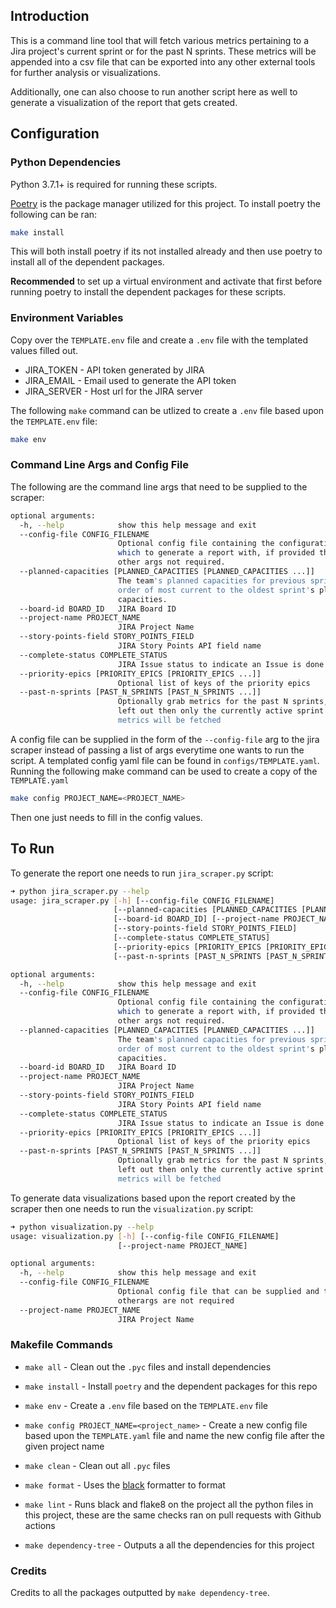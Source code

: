## Introduction

This is a command line tool that will
fetch various metrics pertaining to a  Jira project's
current sprint or for the past N sprints. These metrics will be appended into a 
csv file that can be exported into 
any other external tools for further analysis 
or visualizations.

Additionally, one can also choose to run another script here as well to
generate a visualization of the report that gets created.

## Configuration

### Python Dependencies

Python 3.7.1+ is required for running these scripts.

[Poetry](https://python-poetry.org/) is the package manager utilized for this 
project. To install poetry the following can be ran:
```bash
make install
```
This will both install poetry if its not installed already and then use poetry
to install all of the dependent packages. 

**Recommended** to set up a virtual environment and activate that first before 
running poetry to install the dependent packages for these scripts.

### Environment Variables

Copy over the `TEMPLATE.env` file and create
a `.env` file with the templated values filled out.

* JIRA_TOKEN - API token generated by JIRA
* JIRA_EMAIL - Email used to generate the 
  API token
* JIRA_SERVER - Host url for the JIRA server

The following `make` command can be utlized to create a `.env` file based
upon the `TEMPLATE.env` file:
```bash
make env
```

### Command Line Args and Config File

The following are the command line args that need to be supplied to the scraper:
```bash
optional arguments:
  -h, --help            show this help message and exit
  --config-file CONFIG_FILENAME
                        Optional config file containing the configuration by
                        which to generate a report with, if provided then the
                        other args not required.
  --planned-capacities [PLANNED_CAPACITIES [PLANNED_CAPACITIES ...]]
                        The team's planned capacities for previous sprints. In
                        order of most current to the oldest sprint's planned
                        capacities.
  --board-id BOARD_ID   JIRA Board ID
  --project-name PROJECT_NAME
                        JIRA Project Name
  --story-points-field STORY_POINTS_FIELD
                        JIRA Story Points API field name
  --complete-status COMPLETE_STATUS
                        JIRA Issue status to indicate an Issue is done
  --priority-epics [PRIORITY_EPICS [PRIORITY_EPICS ...]]
                        Optional list of keys of the priority epics
  --past-n-sprints [PAST_N_SPRINTS [PAST_N_SPRINTS ...]]
                        Optionally grab metrics for the past N sprints, if
                        left out then only the currently active sprint's
                        metrics will be fetched
```

A config file can be supplied in the form of the `--config-file` arg to the
jira scraper instead of passing a list of args everytime one wants to run the script. 
A templated config yaml file can be found in `configs/TEMPLATE.yaml`. Running
the following make command can be used to create a copy of the `TEMPLATE.yaml`
```bash
make config PROJECT_NAME=<PROJECT_NAME>
```
Then one just needs to fill in the config values.


## To Run

To generate the report one needs to run `jira_scraper.py` script:
```bash
➜ python jira_scraper.py --help
usage: jira_scraper.py [-h] [--config-file CONFIG_FILENAME]
                       [--planned-capacities [PLANNED_CAPACITIES [PLANNED_CAPACITIES ...]]]
                       [--board-id BOARD_ID] [--project-name PROJECT_NAME]
                       [--story-points-field STORY_POINTS_FIELD]
                       [--complete-status COMPLETE_STATUS]
                       [--priority-epics [PRIORITY_EPICS [PRIORITY_EPICS ...]]]
                       [--past-n-sprints [PAST_N_SPRINTS [PAST_N_SPRINTS ...]]]

optional arguments:
  -h, --help            show this help message and exit
  --config-file CONFIG_FILENAME
                        Optional config file containing the configuration by
                        which to generate a report with, if provided then the
                        other args not required.
  --planned-capacities [PLANNED_CAPACITIES [PLANNED_CAPACITIES ...]]
                        The team's planned capacities for previous sprints. In
                        order of most current to the oldest sprint's planned
                        capacities.
  --board-id BOARD_ID   JIRA Board ID
  --project-name PROJECT_NAME
                        JIRA Project Name
  --story-points-field STORY_POINTS_FIELD
                        JIRA Story Points API field name
  --complete-status COMPLETE_STATUS
                        JIRA Issue status to indicate an Issue is done
  --priority-epics [PRIORITY_EPICS [PRIORITY_EPICS ...]]
                        Optional list of keys of the priority epics
  --past-n-sprints [PAST_N_SPRINTS [PAST_N_SPRINTS ...]]
                        Optionally grab metrics for the past N sprints, if
                        left out then only the currently active sprint's
                        metrics will be fetched
```

To generate data visualizations based upon the report created by the scraper then
one needs to run the `visualization.py` script:
```bash
➜ python visualization.py --help
usage: visualization.py [-h] [--config-file CONFIG_FILENAME]
                        [--project-name PROJECT_NAME]

optional arguments:
  -h, --help            show this help message and exit
  --config-file CONFIG_FILENAME
                        Optional config file that can be supplied and then the
                        otherargs are not required
  --project-name PROJECT_NAME
                        JIRA Project Name
```

### Makefile Commands

* `make all` - Clean out the `.pyc` files and install dependencies
* `make install` - Install `poetry` and the dependent packages for this repo
* `make env` - Create a `.env` file based on the `TEMPLATE.env` file
* `make config PROJECT_NAME=<project_name>` - Create a new config file based upon the
  `TEMPLATE.yaml` file and name the new config file after the given project name
* `make clean` - Clean out all `.pyc` files
* `make format` - Uses the [black](https://github.com/psf/black) formatter to format
* `make lint` - Runs black and flake8 on the project
all the python files in this project, these are the same checks ran on pull requests
  with Github actions
  
* `make dependency-tree` - Outputs a all the dependencies for this project

### Credits

Credits to all the packages outputted by `make dependency-tree`.
